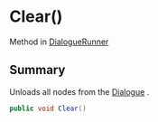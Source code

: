 # Clear()

Method in [DialogueRunner](./)

## Summary

Unloads all nodes from the [Dialogue](yarn.unity.dialoguerunner.dialogue.md) .

```csharp
public void Clear()
```
